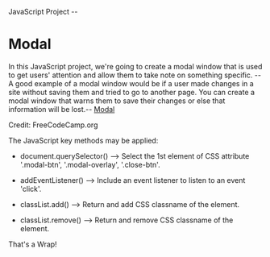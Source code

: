 JavaScript Project --

# Modal
In this JavaScript project, we're going to create a modal window that is used to get users' attention and allow them to take note on something specific. --A good example of a modal window would be if a user made changes in a site without saving them and tried to go to another page. You can create a modal window that warns them to save their changes or else that information will be lost.-- [Modal](https://carson3377.github.io/Modal/modal.html)
 
Credit: FreeCodeCamp.org

The JavaScript key methods may be applied:


- document.querySelector()
--> Select the 1st element of CSS attribute '.modal-btn', '.modal-overlay', '.close-btn'.


- addEventListener()
--> Include an event listener to listen to an event 'click'.


- classList.add()
--> Return and add CSS classname of the element.


- classList.remove()
--> Return and remove CSS classname of the element.



That's a Wrap!
